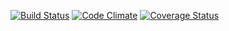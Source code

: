 [![Build Status](https://travis-ci.org/MichaelSwartz/climbing_comps.svg?branch=master)](https://travis-ci.org/MichaelSwartz/climbing_comps) [![Code Climate](https://codeclimate.com/github/MichaelSwartz/climbing_comps.png)](https://codeclimate.com/github/MichaelSwartz/climbing_comps) [![Coverage Status](https://coveralls.io/repos/MichaelSwartz/climbing_comps/badge.png)](https://coveralls.io/r/MichaelSwartz/climbing_comps)
